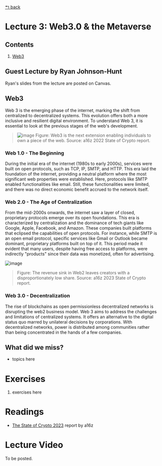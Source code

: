 [↰ back](../../..)

# Lecture 3: Web3.0 & the Metaverse
## Contents
1. [Web3](#web3)

## Guest Lecture by Ryan Johnson-Hunt
Ryan's slides from the lecture are posted on Canvas.

## Web3
Web 3 is the emerging phase of the internet, marking the shift from centralized to decentralized systems. This evolution offers both a more inclusive and resilient digital environment. To understand Web 3, it is essential to look at the previous stages of the web's development.

> ![image](https://github.com/millecodex/COMP842/assets/39792005/44168e0c-e867-4b6b-ba74-ddc47e12a489)
> Figure: Web3 is the next extension enabling individuals to own a piece of the web. Source: a16z 2022 State of Crypto report.

### Web 1.0 - The Beginning
During the initial era of the internet (1980s to early 2000s), services were built on open protocols, such as TCP, IP, SMTP, and HTTP. This era laid the foundation of the internet, providing a neutral platform where the most significant web properties were established. Here, protocols like SMTP enabled functionalities like email. Still, these functionalities were limited, and there was no direct economic benefit accrued to the network itself.

### Web 2.0 - The Age of Centralization
From the mid-2000s onwards, the internet saw a layer of closed, proprietary protocols emerge over its open foundations. This era is characterized by centralization and the dominance of tech giants like Google, Apple, Facebook, and Amazon. These companies built platforms that eclipsed the capabilities of open protocols. For instance, while SMTP is an open email protocol, specific services like Gmail or Outlook became dominant, proprietary platforms built on top of it. This period made it evident that many users, despite having free access to platforms, were indirectly "products" since their data was monetized, often for advertising.

![image](https://github.com/millecodex/COMP842/assets/39792005/ac67ddb4-d6a4-48dd-af5e-0a43bcf81e54)
> Figure: The revenue sink in Web2 leaves creators with a disproportionately low share. Source: a16z 2023 State of Crypto report.

### Web 3.0 - Decentralization
The rise of blockchains as open permissionless decentralized networks is disrupting the web2 business model. Web 3 aims to address the challenges and limitations of centralized systems. It offers an alternative to the digital status quo marred by unilateral decisions by corporations. With decentralized networks, power is distributed among communities rather than being concentrated in the hands of a few companies.

## What did we miss?
* topics here

# Exercises
1. exercises here

# Readings
* [The State of Crypto 2023](https://a16zcrypto.com/posts/article/state-of-crypto-report-2023/) report by a16z

# Lecture Video
To be posted.
